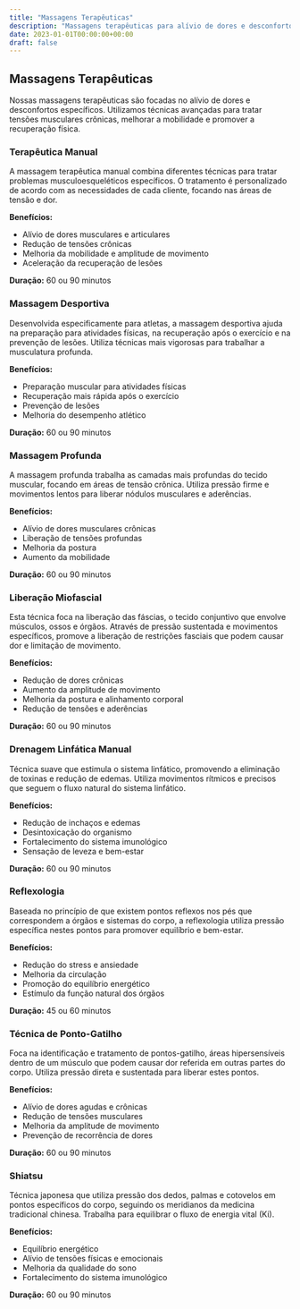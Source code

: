 ```yaml
---
title: "Massagens Terapêuticas"
description: "Massagens terapêuticas para alívio de dores e desconfortos em Lisboa e Cascais."
date: 2023-01-01T00:00:00+00:00
draft: false
---
```


## Massagens Terapêuticas

Nossas massagens terapêuticas são focadas no alívio de dores e desconfortos específicos. Utilizamos técnicas avançadas para tratar tensões musculares crônicas, melhorar a mobilidade e promover a recuperação física.

### Terapêutica Manual

A massagem terapêutica manual combina diferentes técnicas para tratar problemas musculoesqueléticos específicos. O tratamento é personalizado de acordo com as necessidades de cada cliente, focando nas áreas de tensão e dor.

**Benefícios:**
- Alívio de dores musculares e articulares
- Redução de tensões crônicas
- Melhoria da mobilidade e amplitude de movimento
- Aceleração da recuperação de lesões

**Duração:** 60 ou 90 minutos

### Massagem Desportiva

Desenvolvida especificamente para atletas, a massagem desportiva ajuda na preparação para atividades físicas, na recuperação após o exercício e na prevenção de lesões. Utiliza técnicas mais vigorosas para trabalhar a musculatura profunda.

**Benefícios:**
- Preparação muscular para atividades físicas
- Recuperação mais rápida após o exercício
- Prevenção de lesões
- Melhoria do desempenho atlético

**Duração:** 60 ou 90 minutos

### Massagem Profunda

A massagem profunda trabalha as camadas mais profundas do tecido muscular, focando em áreas de tensão crônica. Utiliza pressão firme e movimentos lentos para liberar nódulos musculares e aderências.

**Benefícios:**
- Alívio de dores musculares crônicas
- Liberação de tensões profundas
- Melhoria da postura
- Aumento da mobilidade

**Duração:** 60 ou 90 minutos

### Liberação Miofascial

Esta técnica foca na liberação das fáscias, o tecido conjuntivo que envolve músculos, ossos e órgãos. Através de pressão sustentada e movimentos específicos, promove a liberação de restrições fasciais que podem causar dor e limitação de movimento.

**Benefícios:**
- Redução de dores crônicas
- Aumento da amplitude de movimento
- Melhoria da postura e alinhamento corporal
- Redução de tensões e aderências

**Duração:** 60 ou 90 minutos

### Drenagem Linfática Manual

Técnica suave que estimula o sistema linfático, promovendo a eliminação de toxinas e redução de edemas. Utiliza movimentos rítmicos e precisos que seguem o fluxo natural do sistema linfático.

**Benefícios:**
- Redução de inchaços e edemas
- Desintoxicação do organismo
- Fortalecimento do sistema imunológico
- Sensação de leveza e bem-estar

**Duração:** 60 ou 90 minutos

### Reflexologia

Baseada no princípio de que existem pontos reflexos nos pés que correspondem a órgãos e sistemas do corpo, a reflexologia utiliza pressão específica nestes pontos para promover equilíbrio e bem-estar.

**Benefícios:**
- Redução do stress e ansiedade
- Melhoria da circulação
- Promoção do equilíbrio energético
- Estímulo da função natural dos órgãos

**Duração:** 45 ou 60 minutos

### Técnica de Ponto-Gatilho

Foca na identificação e tratamento de pontos-gatilho, áreas hipersensíveis dentro de um músculo que podem causar dor referida em outras partes do corpo. Utiliza pressão direta e sustentada para liberar estes pontos.

**Benefícios:**
- Alívio de dores agudas e crônicas
- Redução de tensões musculares
- Melhoria da amplitude de movimento
- Prevenção de recorrência de dores

**Duração:** 60 ou 90 minutos

### Shiatsu

Técnica japonesa que utiliza pressão dos dedos, palmas e cotovelos em pontos específicos do corpo, seguindo os meridianos da medicina tradicional chinesa. Trabalha para equilibrar o fluxo de energia vital (Ki).

**Benefícios:**
- Equilíbrio energético
- Alívio de tensões físicas e emocionais
- Melhoria da qualidade do sono
- Fortalecimento do sistema imunológico

**Duração:** 60 ou 90 minutos

